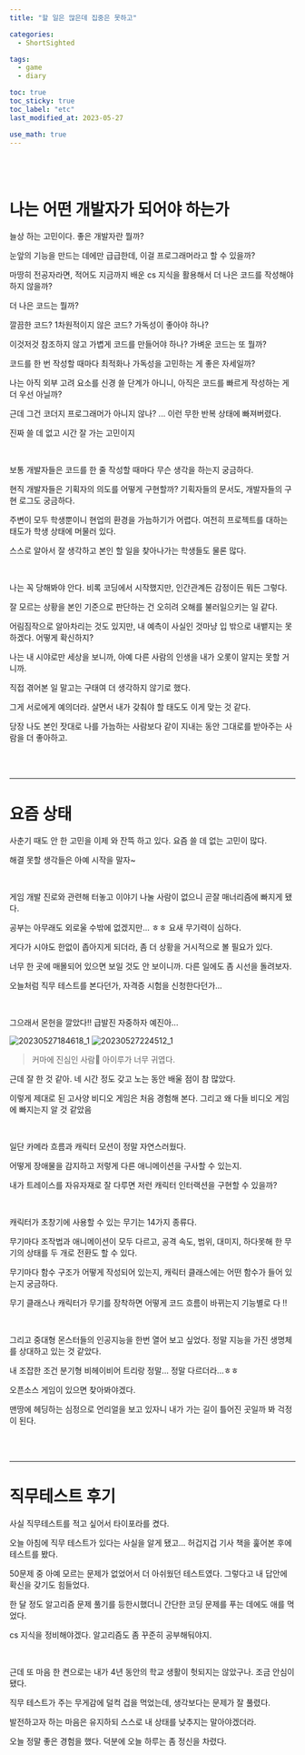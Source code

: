 ```yaml
---
title: "할 일은 많은데 집중은 못하고"

categories:
  - ShortSighted

tags:
  - game
  - diary

toc: true
toc_sticky: true
toc_label: "etc"
last_modified_at: 2023-05-27

use_math: true
---
```


<br><br>

# **나는 어떤 개발자가 되어야 하는가**

늘상 하는 고민이다. 좋은 개발자란 뭘까?

눈앞의 기능을 만드는 데에만 급급한데, 이걸 프로그래머라고 할 수 있을까?

마땅히 전공자라면, 적어도 지금까지 배운 cs 지식을 활용해서 더 나은 코드를 작성해야 하지 않을까?

더 나은 코드는 뭘까?

깔끔한 코드? 1차원적이지 않은 코드? 가독성이 좋아야 하나?

이것저것 참조하지 않고 가볍게 코드를 만들어야 하나? 가벼운 코드는 또 뭘까?

코드를 한 번 작성할 때마다 최적화나 가독성을 고민하는 게 좋은 자세일까?

나는 아직 외부 고려 요소를 신경 쓸 단계가 아니니, 아직은 코드를 빠르게 작성하는 게 더 우선 아닐까?

근데 그건 코더지 프로그래머가 아니지 않나? ... 이런 무한 반복 상태에 빠져버렸다. 

진짜 쓸 데 없고 시간 잘 가는 고민이지

<br>

보통 개발자들은 코드를 한 줄 작성할 때마다 무슨 생각을 하는지 궁금하다.

현직 개발자들은 기획자의 의도를 어떻게 구현할까? 기획자들의 문서도, 개발자들의 구현 로그도 궁금하다.

주변이 모두 학생뿐이니 현업의 환경을 가늠하기가 어렵다. 여전히 프로젝트를 대하는 태도가 학생 상태에 머물러 있다.

스스로 알아서 잘 생각하고 본인 할 일을 찾아나가는 학생들도 물론 많다.

<br>

나는 꼭 당해봐야 안다. 비록 코딩에서 시작했지만, 인간관계든 감정이든 뭐든 그렇다.

잘 모르는 상황을 본인 기준으로 판단하는 건 오히려 오해를 불러일으키는 일 같다.

어림짐작으로 알아차리는 것도 있지만, 내 예측이 사실인 것마냥 입 밖으로 내뱉지는 못하겠다. 어떻게 확신하지?

나는 내 시야로만 세상을 보니까, 아예 다른 사람의 인생을 내가 오롯이 알지는 못할 거니까.

직접 겪어본 일 말고는 구태여 더 생각하지 않기로 했다.

그게 서로에게 예의더라. 살면서 내가 갖춰야 할 태도도 이게 맞는 것 같다.

당장 나도 본인 잣대로 나를 가늠하는 사람보다 같이 지내는 동안 그대로를 받아주는 사람을 더 좋아하고.

<br><br>

---

# **요즘 상태**

사춘기 때도 안 한 고민을 이제 와 잔뜩 하고 있다. 요즘 쓸 데 없는 고민이 많다.

해결 못할 생각들은 아예 시작을 말자~

<br>


게임 개발 진로와 관련해 터놓고 이야기 나눌 사람이 없으니 곧잘 매너리즘에 빠지게 됐다.

공부는 아무래도 외로울 수밖에 없겠지만... ㅎㅎ 요새 무기력이 심하다.

게다가 시야도 한없이 좁아지게 되더라, 좀 더 상황을 거시적으로 볼 필요가 있다.

너무 한 곳에 매몰되어 있으면 보일 것도 안 보이니까. 다른 일에도 좀 시선을 돌려보자.

오늘처럼 직무 테스트를 본다던가, 자격증 시험을 신청한다던가...

<br>

그으래서 몬헌을 깔았다!! 급발진 자중하자 예진아...

<img src="https://github.com/yj59/yj59.github.io/assets/93882395/32bd04c8-ec81-4a53-be1c-b828b0e4b220" alt="20230527184618_1"  />
<img src="https://github.com/yj59/yj59.github.io/assets/93882395/0b107c2a-ab76-4049-8f7f-84938c109c07" alt="20230527224512_1"  />


>   커마에 진심인 사람🤭 아이루가 너무 귀엽다.

근데 잘 한 것 같아. 네 시간 정도 갖고 노는 동안 배울 점이 참 많았다.

이렇게 제대로 된 고사양 비디오 게임은 처음 경험해 본다. 그리고 왜 다들 비디오 게임에 빠지는지 알 것 같았음

<br>

일단 카메라 흐름과 캐릭터 모션이 정말 자연스러웠다.

어떻게 장애물을 감지하고 저렇게 다른 애니메이션을 구사할 수 있는지.

내가 트레이스를 자유자재로 잘 다루면 저런 캐릭터 인터랙션을 구현할 수 있을까?

<br>

캐릭터가 초창기에 사용할 수 있는 무기는 14가지 종류다. 

무기마다 조작법과 애니메이션이 모두 다르고, 공격 속도, 범위, 대미지, 하다못해 한 무기의 상태를 두 개로 전환도 할 수 있다.

무기마다 함수 구조가 어떻게 작성되어 있는지, 캐릭터 클래스에는 어떤 함수가 들어 있는지 궁금하다.

무기 클래스나 캐릭터가 무기를 장착하면 어떻게 코드 흐름이 바뀌는지 기능별로 다 !!

<br>

그리고 중대형 몬스터들의 인공지능을 한번 열어 보고 싶었다. 정말 지능을 가진 생명체를 상대하고 있는 것 같았다.

내 조잡한 조건 분기형 비헤이비어 트리랑 정말... 정말 다르더라...ㅎㅎ

오픈소스 게임이 있으면 찾아봐야겠다. 

맨땅에 헤딩하는 심정으로 언리얼을 보고 있자니 내가 가는 길이 틀어진 곳일까 봐 걱정이 된다.

<br><br>

---

# **직무테스트 후기**

사실 직무테스트를 적고 싶어서 타이포라를 켰다.

오늘 아침에 직무 테스트가 있다는 사실을 알게 됐고... 허겁지겁 기사 책을 훑어본 후에 테스트를 봤다.

50문제 중 아예 모르는 문제가 없었어서 더 아쉬웠던 테스트였다. 그렇다고 내 답안에 확신을 갖기도 힘들었다.

한 달 정도 알고리즘 문제 풀기를 등한시했더니 간단한 코딩 문제를 푸는 데에도 애를 먹었다.

cs 지식을 정비해야겠다. 알고리즘도 좀 꾸준히 공부해둬야지.

<br>

근데 또 마음 한 켠으로는 내가 4년 동안의 학교 생활이 헛되지는 않았구나. 조금 안심이 됐다.

직무 테스트가 주는 무게감에 덜컥 겁을 먹었는데, 생각보다는 문제가 잘 풀렸다.

발전하고자 하는 마음은 유지하되 스스로 내 상태를 낮추지는 말아야겠더라.

오늘 정말 좋은 경험을 했다. 덕분에 오늘 하루는 좀 정신을 차렸다.

